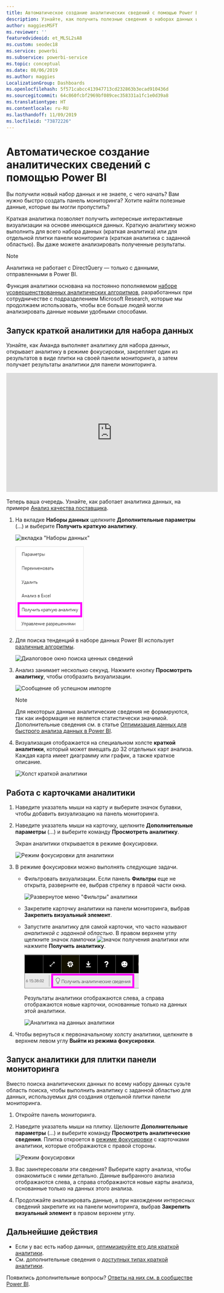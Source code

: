 ```yaml
---
title: Автоматическое создание аналитических сведений с помощью Power BI
description: Узнайте, как получить полезные сведения о наборах данных и плитках панели мониторинга.
author: maggiesMSFT
ms.reviewer: ''
featuredvideoid: et_MLSL2sA8
ms.custom: seodec18
ms.service: powerbi
ms.subservice: powerbi-service
ms.topic: conceptual
ms.date: 08/06/2019
ms.author: maggies
LocalizationGroup: Dashboards
ms.openlocfilehash: 5f571cabcc413947713cd232863b3ecad910436d
ms.sourcegitcommit: 64c860fcbf2969bf089cec358331a1fc1e0d39a8
ms.translationtype: HT
ms.contentlocale: ru-RU
ms.lasthandoff: 11/09/2019
ms.locfileid: "73872226"
---
```

# <a name="generate-data-insights-automatically-with-power-bi"></a>Автоматическое создание аналитических сведений с помощью Power BI
Вы получили новый набор данных и не знаете, с чего начать?  Вам нужно быстро создать панель мониторинга?  Хотите найти полезные данные, которые вы могли пропустить?

Краткая аналитика позволяет получить интересные интерактивные визуализации на основе имеющихся данных. Краткую аналитику можно выполнить для всего набора данных (краткая аналитика) или для отдельной плитки панели мониторинга (краткая аналитика с заданной областью). Вы даже можете анализировать полученные результаты.

> [!NOTE]
> Аналитика не работает с DirectQuery — только с данными, отправленными в Power BI.
> 

Функция аналитики основана на постоянно пополняемом [наборе усовершенствованных аналитических алгоритмов](service-insight-types.md), разработанных при сотрудничестве с подразделением Microsoft Research, которые мы продолжаем использовать, чтобы все больше людей могли анализировать данные новыми удобными способами.

## <a name="run-quick-insights-on-a-dataset"></a>Запуск краткой аналитики для набора данных
Узнайте, как Аманда выполняет аналитику для набора данных, открывает аналитику в режиме фокусировки, закрепляет один из результатов в виде плитки на своей панели мониторинга, а затем получает результаты аналитики для панели мониторинга.

<iframe width="560" height="315" src="https://www.youtube.com/embed/et_MLSL2sA8" frameborder="0" allowfullscreen></iframe>


Теперь ваша очередь. Узнайте, как работает аналитика данных, на примере [Анализ качества поставщика](sample-supplier-quality.md).

1. На вкладке **Наборы данных** щелкните **Дополнительные параметры** (…) и выберите **Получить краткую аналитику**.
   
    ![вкладка "Наборы данных"](media/service-insights/power-bi-ellipses.png)
   
    ![Меню со значком многоточия](media/service-insights/power-bi-tab.png)
2. Для поиска тенденций в наборе данных Power BI использует [различные алгоритмы](service-insight-types.md).
   
    ![Диалоговое окно поиска ценных сведений](media/service-insights/pbi_autoinsightssearching.png)
3. Анализ занимает несколько секунд.  Нажмите кнопку **Просмотреть аналитику**, чтобы отобразить визуализации.
   
    ![Сообщение об успешном импорте](media/service-insights/pbi_autoinsightsuccess.png)
   
    > [!NOTE]
    > Для некоторых данных аналитические сведения не формируются, так как информация не является статистически значимой.  Дополнительные сведения см. в статье [Оптимизация данных для быстрого анализа данных в Power BI](service-insights-optimize.md).
    > 
    
4. Визуализация отображается на специальном холсте **краткой аналитики**, который может вмещать до 32 отдельных карт анализа. Каждая карта имеет диаграмму или график, а также краткое описание.
   
    ![Холст краткой аналитики](media/service-insights/power-bi-insights.png)

## <a name="interact-with-the-insight-cards"></a>Работа с карточками аналитики

1. Наведите указатель мыши на карту и выберите значок булавки, чтобы добавить визуализацию на панель мониторинга.

2. Наведите указатель мыши на карточку, щелкните **Дополнительные параметры** (…) и выберите команду **Просмотреть аналитику**. 

    Экран аналитики открывается в режиме фокусировки.
   
    ![Режим фокусировки для аналитики](media/service-insights/power-bi-insight-focus.png)
3. В режиме фокусировки можно выполнять следующие задачи.
   
   * Фильтровать визуализации. Если панель **Фильтры** еще не открыта, разверните ее, выбрав стрелку в правой части окна.

       ![Развернутое меню "Фильтры" аналитики](media/service-insights/power-bi-insights-filter-new.png)
   * Закрепите карточку аналитики на панели мониторинга, выбрав **Закрепить визуальный элемент**.
   * Запустите аналитику для самой карточки, что часто называют *аналитикой с заданной областью*. В правом верхнем углу щелкните значок лампочки ![значок получения аналитики](media/service-insights/power-bi-bulb-icon.png) или нажмите **Получить аналитику**.
     
       ![Значок "Получить аналитику"](media/service-insights/pbi-autoinsights-tile.png)
     
     Результаты аналитики отображаются слева, а справа отображаются новые карточки, основанные только на данных этой аналитики.
     
       ![Аналитика на данных аналитики](media/service-insights/power-bi-insights-on-insights-new.png)
4. Чтобы вернуться к первоначальному холсту аналитики, щелкните в верхнем левом углу **Выйти из режима фокусировки**.

## <a name="run-insights-on-a-dashboard-tile"></a>Запуск аналитики для плитки панели мониторинга
Вместо поиска аналитических данных по всему набору данных сузьте область поиска, чтобы выполнить аналитику с заданной областью для данных, используемых для создания отдельной плитки панели мониторинга. 

1. Откройте панель мониторинга.
2. Наведите указатель мыши на плитку. Щелкните **Дополнительные параметры** (…) и выберите команду **Просмотреть аналитические сведения**. Плитка откроется в [режиме фокусировки](service-focus-mode.md) с карточками аналитики, которые отображаются с правой стороны.    
   
    ![Режим фокусировки](media/service-insights/pbi-insights-tile.png)    
3. Вас заинтересовали эти сведения? Выберите карту анализа, чтобы ознакомиться с ними детально. Данные выбранного анализа отображаются слева, а справа отображаются новые карты анализа, основанные только на данных этого анализа.    
4. Продолжайте анализировать данные, а при нахождении интересных сведений закрепите их на панели мониторинга, выбрав **Закрепить визуальный элемент** в правом верхнем углу.

## <a name="next-steps"></a>Дальнейшие действия
- Если у вас есть набор данных, [оптимизируйте его для краткой аналитики](service-insights-optimize.md).
- См. дополнительные сведения о [доступных типах краткой аналитики](service-insight-types.md).

Появились дополнительные вопросы? [Ответы на них см. в сообществе Power BI](https://community.powerbi.com/).

